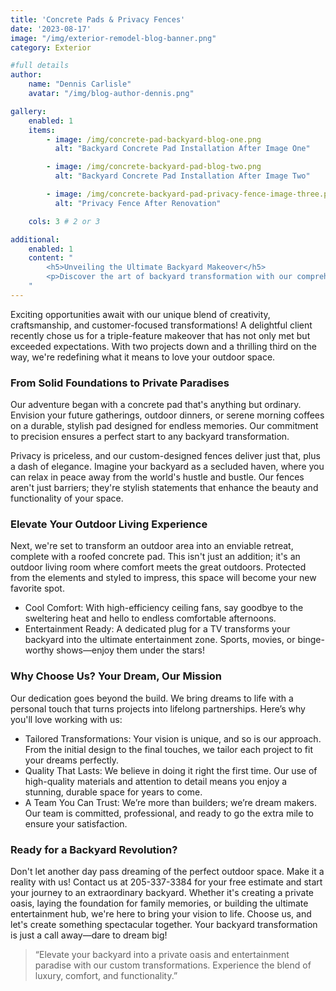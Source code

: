 ```yaml
---
title: 'Concrete Pads & Privacy Fences'
date: '2023-08-17'
image: "/img/exterior-remodel-blog-banner.png"
category: Exterior

#full details
author:
    name: "Dennis Carlisle"
    avatar: "/img/blog-author-dennis.png"

gallery:
    enabled: 1
    items:
        - image: /img/concrete-pad-backyard-blog-one.png
          alt: "Backyard Concrete Pad Installation After Image One"

        - image: /img/concrete-backyard-pad-blog-two.png
          alt: "Backyard Concrete Pad Installation After Image Two"

        - image: /img/concrete-backyard-pad-privacy-fence-image-three.png
          alt: "Privacy Fence After Renovation"

    cols: 3 # 2 or 3

additional:
    enabled: 1
    content: "
        <h5>Unveiling the Ultimate Backyard Makeover</h5>
        <p>Discover the art of backyard transformation with our comprehensive makeover services. From the foundational elegance of concrete pads to the serene privacy of custom fences and the luxurious comfort of outdoor living spaces, we're dedicated to turning your outdoor area into a haven of relaxation and entertainment. Embrace the opportunity to redefine your backyard experience. Let's craft your dream space together.</p>
    "
---
```


Exciting opportunities await with our unique blend of creativity, craftsmanship, and customer-focused transformations! A delightful client recently chose us for a triple-feature makeover that has not only met but exceeded expectations. With two projects down and a thrilling third on the way, we're redefining what it means to love your outdoor space.

### From Solid Foundations to Private Paradises

Our adventure began with a concrete pad that's anything but ordinary. Envision your future gatherings, outdoor dinners, or serene morning coffees on a durable, stylish pad designed for endless memories. Our commitment to precision ensures a perfect start to any backyard transformation.

Privacy is priceless, and our custom-designed fences deliver just that, plus a dash of elegance. Imagine your backyard as a secluded haven, where you can relax in peace away from the world's hustle and bustle. Our fences aren't just barriers; they're stylish statements that enhance the beauty and functionality of your space.

### Elevate Your Outdoor Living Experience

Next, we're set to transform an outdoor area into an enviable retreat, complete with a roofed concrete pad. This isn't just an addition; it's an outdoor living room where comfort meets the great outdoors. Protected from the elements and styled to impress, this space will become your new favorite spot.

- Cool Comfort: With high-efficiency ceiling fans, say goodbye to the sweltering heat and hello to endless comfortable afternoons.
- Entertainment Ready: A dedicated plug for a TV transforms your backyard into the ultimate entertainment zone. Sports, movies, or binge-worthy shows—enjoy them under the stars!

### Why Choose Us? Your Dream, Our Mission

Our dedication goes beyond the build. We bring dreams to life with a personal touch that turns projects into lifelong partnerships. Here’s why you'll love working with us:

- Tailored Transformations: Your vision is unique, and so is our approach. From the initial design to the final touches, we tailor each project to fit your dreams perfectly.
- Quality That Lasts: We believe in doing it right the first time. Our use of high-quality materials and attention to detail means you enjoy a stunning, durable space for years to come.
- A Team You Can Trust: We’re more than builders; we’re dream makers. Our team is committed, professional, and ready to go the extra mile to ensure your satisfaction.

### Ready for a Backyard Revolution?

Don't let another day pass dreaming of the perfect outdoor space. Make it a reality with us! Contact us at 205-337-3384 for your free estimate and start your journey to an extraordinary backyard. Whether it's creating a private oasis, laying the foundation for family memories, or building the ultimate entertainment hub, we're here to bring your vision to life. Choose us, and let's create something spectacular together. Your backyard transformation is just a call away—dare to dream big!

> “Elevate your backyard into a private oasis and entertainment paradise with our custom transformations. Experience the blend of luxury, comfort, and functionality.”
